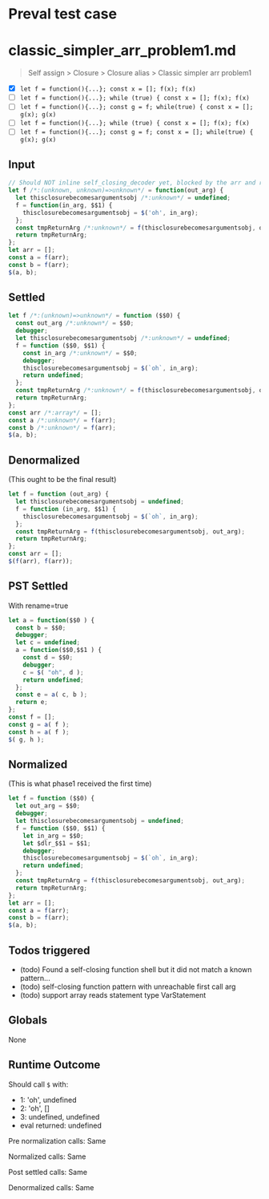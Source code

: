 # Preval test case

# classic_simpler_arr_problem1.md

> Self assign > Closure > Closure alias > Classic simpler arr problem1

- [x] `let f = function(){...}; const x = []; f(x); f(x)`
- [ ] `let f = function(){...}; while (true) { const x = []; f(x); f(x)`
- [ ] `let f = function(){...}; const g = f; while(true) { const x = []; g(x); g(x)`
- [ ] `let f = function(){...}; while (true) { const x = []; f(x); f(x)`
- [ ] `let f = function(){...}; const g = f; const x = []; while(true) { g(x); g(x)`

## Input

`````js filename=intro
// Should NOT inline self_closing_decoder yet, blocked by the arr and recursive call not using params
let f /*:(unknown, unknown)=>unknown*/ = function(out_arg) {
  let thisclosurebecomesargumentsobj /*:unknown*/ = undefined;
  f = function(in_arg, $$1) {
    thisclosurebecomesargumentsobj = $('oh', in_arg);
  };
  const tmpReturnArg /*:unknown*/ = f(thisclosurebecomesargumentsobj, out_arg);
  return tmpReturnArg;
};
let arr = [];
const a = f(arr);
const b = f(arr);
$(a, b);
`````


## Settled


`````js filename=intro
let f /*:(unknown)=>unknown*/ = function ($$0) {
  const out_arg /*:unknown*/ = $$0;
  debugger;
  let thisclosurebecomesargumentsobj /*:unknown*/ = undefined;
  f = function ($$0, $$1) {
    const in_arg /*:unknown*/ = $$0;
    debugger;
    thisclosurebecomesargumentsobj = $(`oh`, in_arg);
    return undefined;
  };
  const tmpReturnArg /*:unknown*/ = f(thisclosurebecomesargumentsobj, out_arg);
  return tmpReturnArg;
};
const arr /*:array*/ = [];
const a /*:unknown*/ = f(arr);
const b /*:unknown*/ = f(arr);
$(a, b);
`````


## Denormalized
(This ought to be the final result)

`````js filename=intro
let f = function (out_arg) {
  let thisclosurebecomesargumentsobj = undefined;
  f = function (in_arg, $$1) {
    thisclosurebecomesargumentsobj = $(`oh`, in_arg);
  };
  const tmpReturnArg = f(thisclosurebecomesargumentsobj, out_arg);
  return tmpReturnArg;
};
const arr = [];
$(f(arr), f(arr));
`````


## PST Settled
With rename=true

`````js filename=intro
let a = function($$0 ) {
  const b = $$0;
  debugger;
  let c = undefined;
  a = function($$0,$$1 ) {
    const d = $$0;
    debugger;
    c = $( "oh", d );
    return undefined;
  };
  const e = a( c, b );
  return e;
};
const f = [];
const g = a( f );
const h = a( f );
$( g, h );
`````


## Normalized
(This is what phase1 received the first time)

`````js filename=intro
let f = function ($$0) {
  let out_arg = $$0;
  debugger;
  let thisclosurebecomesargumentsobj = undefined;
  f = function ($$0, $$1) {
    let in_arg = $$0;
    let $dlr_$$1 = $$1;
    debugger;
    thisclosurebecomesargumentsobj = $(`oh`, in_arg);
    return undefined;
  };
  const tmpReturnArg = f(thisclosurebecomesargumentsobj, out_arg);
  return tmpReturnArg;
};
let arr = [];
const a = f(arr);
const b = f(arr);
$(a, b);
`````


## Todos triggered


- (todo) Found a self-closing function shell but it did not match a known pattern...
- (todo) self-closing function pattern with unreachable first call arg
- (todo) support array reads statement type VarStatement


## Globals


None


## Runtime Outcome


Should call `$` with:
 - 1: 'oh', undefined
 - 2: 'oh', []
 - 3: undefined, undefined
 - eval returned: undefined

Pre normalization calls: Same

Normalized calls: Same

Post settled calls: Same

Denormalized calls: Same
